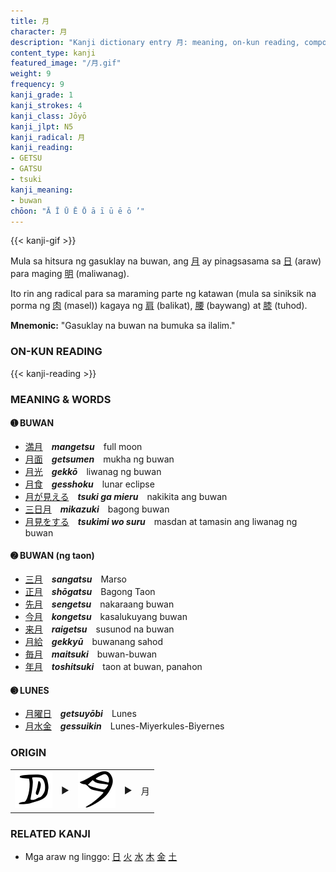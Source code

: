 ```yaml
---
title: 月
character: 月
description: "Kanji dictionary entry 月: meaning, on-kun reading, compounds, origin, related kanji"
content_type: kanji
featured_image: "/月.gif"
weight: 9
frequency: 9
kanji_grade: 1
kanji_strokes: 4
kanji_class: Jōyō
kanji_jlpt: N5
kanji_radical: 月
kanji_reading: 
- GETSU
- GATSU
- tsuki
kanji_meaning:
- buwan
chōon: "Ā Ī Ū Ē Ō ā ī ū ē ō ’"
---
```

[//]: # (Don't edit the line below. Kanji animated GIF code is automatically generated.)
{{< kanji-gif >}}

[//]: # (Edit below this line.)

Mula sa hitsura ng gasuklay na buwan, ang [月](../月) ay pinagsasama sa [日](../日) (araw) para maging [明](../明) (maliwanag).

Ito rin ang radical para sa maraming parte ng katawan (mula sa siniksik na porma ng [肉](../肉) (masel)) kagaya ng [肩](../肩) (balikat), [腰](../腰) (baywang) at [膝](../膝) (tuhod).
 
**Mnemonic:** "Gasuklay na buwan na bumuka sa ilalim."

### ON-KUN READING

[//]: # (Don't edit the line below. ON-KUN READING code is automatically generated.)
{{< kanji-reading >}}

### MEANING & WORDS

#### ➊ **BUWAN**
  - [満](../満)[月](../月)　***mangetsu***　full moon
  - [月](../月)[面](../面)　***getsumen***　mukha ng buwan
  - [月](../月)[光](../光)　***gekkō***　liwanag ng buwan
  - [月](../月)[食](../食)　***gesshoku***　lunar eclipse
  - [月](../月)[が](../../nihongo/が)[見える](../見)　***tsuki ga mieru***　nakikita ang buwan
  - [三](../三)[日](../日)[月](../月)　***mikazuki***　bagong buwan
  - [月](../月)[見](../見)[を](../../nihongo/を)[する](../../nihongo/する)　***tsukimi wo suru***　masdan at tamasin ang liwanag ng buwan
  
#### ➋ **BUWAN** (ng taon)
  - [三](../三)[月](../月)　***sangatsu***　Marso
  - [正](../正)[月](../月)　***shōgatsu***　Bagong Taon
  - [先](../先)[月](../月)　***sengetsu***　nakaraang buwan
  - [今](../今)[月](../月)　***kongetsu***　kasalukuyang buwan
  - [来](../来)[月](../月)　***raigetsu***　susunod na buwan
  - [月](../月)[給](../給)　***gekkyū***　buwanang sahod
  - [毎](../毎)[月](../月)　***maitsuki***　buwan-buwan
  - [年](../年)[月](../月)　***toshitsuki***　taon at buwan, panahon
  
#### ➌ **LUNES**
  - [月](../月)[曜](../曜)[日](../日)　***getsuyōbi***　Lunes
  - [月](../月)[水](../水)[金](../金)　***gessuikin***　Lunes-Miyerkules-Biyernes

### ORIGIN

<table class="kanji-table"><tr><td>
<img src="60px-月-bronze.svg.png">
</td><td>▶</td><td>
<img src="60px-月-silk.svg.png">
</td><td>▶</td>
<td class="kanji-origin">月</td>
</tr></table>

### RELATED KANJI
- Mga araw ng linggo: [日](../日) [火](../火) [水](../水) [木](../木) [金](../金) [土](../土)
